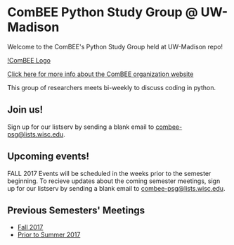 # ComBEE Python Study Group @ UW-Madison 

Welcome to the ComBEE's Python Study Group held at UW-Madison repo! 

[!ComBEE Logo](img/combeelogo.PNG)

[Click here for more info about the ComBEE organization website](https://combee-uw-madison.github.io/studyGroup/)

This group of researchers meets bi-weekly to discuss coding in python.

## Join us!
Sign up for our listserv by sending a blank email to [combee-psg@lists.wisc.edu](mailto:combee-psg@lists.wisc.edu).

## Upcoming events!
FALL 2017 Events will be scheduled in the weeks prior to the semester beginning.  To recieve updates about the coming semester meetings, sign up for our listserv by sending a blank email to [combee-psg@lists.wisc.edu](mailto:combee-psg@lists.wisc.edu). 


## Previous Semesters' Meetings
- [Fall 2017](https://github.com/ComBEE-UW-Madison/PythonStudyGroup/tree/master/Fall2017#python-study-group-fall-2017)
- [Prior to Summer 2017](https://github.com/ComBEE-UW-Madison/PythonStudyGroup/tree/master/Archive#python-study-group-archive)


